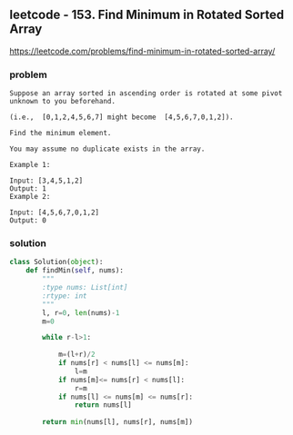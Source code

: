 ## leetcode - 153. Find Minimum in Rotated Sorted Array
https://leetcode.com/problems/find-minimum-in-rotated-sorted-array/
### problem
```
Suppose an array sorted in ascending order is rotated at some pivot unknown to you beforehand.

(i.e.,  [0,1,2,4,5,6,7] might become  [4,5,6,7,0,1,2]).

Find the minimum element.

You may assume no duplicate exists in the array.

Example 1:

Input: [3,4,5,1,2] 
Output: 1
Example 2:

Input: [4,5,6,7,0,1,2]
Output: 0
```
### solution
```python
class Solution(object):
    def findMin(self, nums):
        """
        :type nums: List[int]
        :rtype: int
        """
        l, r=0, len(nums)-1
        m=0

        while r-l>1:
            
            m=(l+r)/2
            if nums[r] < nums[l] <= nums[m]:
                l=m
            if nums[m]<= nums[r] < nums[l]:
                r=m
            if nums[l] <= nums[m] <= nums[r]:
                return nums[l]
        
        return min(nums[l], nums[r], nums[m])
```